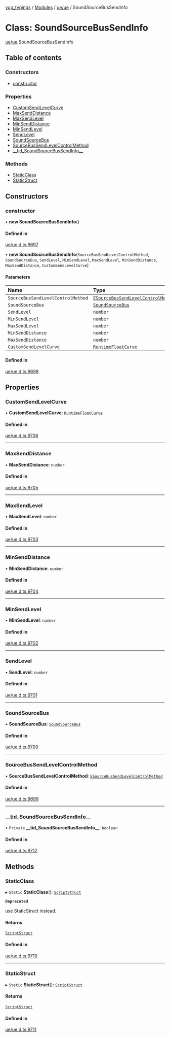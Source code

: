 [yug_typings](../README.md) / [Modules](../modules.md) / [ue/ue](../modules/ue_ue.md) / SoundSourceBusSendInfo

# Class: SoundSourceBusSendInfo

[ue/ue](../modules/ue_ue.md).SoundSourceBusSendInfo

## Table of contents

### Constructors

- [constructor](ue_ue.SoundSourceBusSendInfo.md#constructor)

### Properties

- [CustomSendLevelCurve](ue_ue.SoundSourceBusSendInfo.md#customsendlevelcurve)
- [MaxSendDistance](ue_ue.SoundSourceBusSendInfo.md#maxsenddistance)
- [MaxSendLevel](ue_ue.SoundSourceBusSendInfo.md#maxsendlevel)
- [MinSendDistance](ue_ue.SoundSourceBusSendInfo.md#minsenddistance)
- [MinSendLevel](ue_ue.SoundSourceBusSendInfo.md#minsendlevel)
- [SendLevel](ue_ue.SoundSourceBusSendInfo.md#sendlevel)
- [SoundSourceBus](ue_ue.SoundSourceBusSendInfo.md#soundsourcebus)
- [SourceBusSendLevelControlMethod](ue_ue.SoundSourceBusSendInfo.md#sourcebussendlevelcontrolmethod)
- [\_\_tid\_SoundSourceBusSendInfo\_\_](ue_ue.SoundSourceBusSendInfo.md#__tid_soundsourcebussendinfo__)

### Methods

- [StaticClass](ue_ue.SoundSourceBusSendInfo.md#staticclass)
- [StaticStruct](ue_ue.SoundSourceBusSendInfo.md#staticstruct)

## Constructors

### constructor

• **new SoundSourceBusSendInfo**()

#### Defined in

[ue/ue.d.ts:9697](https://github.com/YugMetaverse/yug_typings/blob/b7d9b19/ue/ue.d.ts#L9697)

• **new SoundSourceBusSendInfo**(`SourceBusSendLevelControlMethod`, `SoundSourceBus`, `SendLevel`, `MinSendLevel`, `MaxSendLevel`, `MinSendDistance`, `MaxSendDistance`, `CustomSendLevelCurve`)

#### Parameters

| Name | Type |
| :------ | :------ |
| `SourceBusSendLevelControlMethod` | [`ESourceBusSendLevelControlMethod`](../enums/ue_ue.ESourceBusSendLevelControlMethod.md) |
| `SoundSourceBus` | [`SoundSourceBus`](ue_ue.SoundSourceBus.md) |
| `SendLevel` | `number` |
| `MinSendLevel` | `number` |
| `MaxSendLevel` | `number` |
| `MinSendDistance` | `number` |
| `MaxSendDistance` | `number` |
| `CustomSendLevelCurve` | [`RuntimeFloatCurve`](ue_ue.RuntimeFloatCurve.md) |

#### Defined in

[ue/ue.d.ts:9698](https://github.com/YugMetaverse/yug_typings/blob/b7d9b19/ue/ue.d.ts#L9698)

## Properties

### CustomSendLevelCurve

• **CustomSendLevelCurve**: [`RuntimeFloatCurve`](ue_ue.RuntimeFloatCurve.md)

#### Defined in

[ue/ue.d.ts:9706](https://github.com/YugMetaverse/yug_typings/blob/b7d9b19/ue/ue.d.ts#L9706)

___

### MaxSendDistance

• **MaxSendDistance**: `number`

#### Defined in

[ue/ue.d.ts:9705](https://github.com/YugMetaverse/yug_typings/blob/b7d9b19/ue/ue.d.ts#L9705)

___

### MaxSendLevel

• **MaxSendLevel**: `number`

#### Defined in

[ue/ue.d.ts:9703](https://github.com/YugMetaverse/yug_typings/blob/b7d9b19/ue/ue.d.ts#L9703)

___

### MinSendDistance

• **MinSendDistance**: `number`

#### Defined in

[ue/ue.d.ts:9704](https://github.com/YugMetaverse/yug_typings/blob/b7d9b19/ue/ue.d.ts#L9704)

___

### MinSendLevel

• **MinSendLevel**: `number`

#### Defined in

[ue/ue.d.ts:9702](https://github.com/YugMetaverse/yug_typings/blob/b7d9b19/ue/ue.d.ts#L9702)

___

### SendLevel

• **SendLevel**: `number`

#### Defined in

[ue/ue.d.ts:9701](https://github.com/YugMetaverse/yug_typings/blob/b7d9b19/ue/ue.d.ts#L9701)

___

### SoundSourceBus

• **SoundSourceBus**: [`SoundSourceBus`](ue_ue.SoundSourceBus.md)

#### Defined in

[ue/ue.d.ts:9700](https://github.com/YugMetaverse/yug_typings/blob/b7d9b19/ue/ue.d.ts#L9700)

___

### SourceBusSendLevelControlMethod

• **SourceBusSendLevelControlMethod**: [`ESourceBusSendLevelControlMethod`](../enums/ue_ue.ESourceBusSendLevelControlMethod.md)

#### Defined in

[ue/ue.d.ts:9699](https://github.com/YugMetaverse/yug_typings/blob/b7d9b19/ue/ue.d.ts#L9699)

___

### \_\_tid\_SoundSourceBusSendInfo\_\_

• `Private` **\_\_tid\_SoundSourceBusSendInfo\_\_**: `boolean`

#### Defined in

[ue/ue.d.ts:9712](https://github.com/YugMetaverse/yug_typings/blob/b7d9b19/ue/ue.d.ts#L9712)

## Methods

### StaticClass

▸ `Static` **StaticClass**(): [`ScriptStruct`](ue_ue.ScriptStruct.md)

**`Deprecated`**

use StaticStruct instead.

#### Returns

[`ScriptStruct`](ue_ue.ScriptStruct.md)

#### Defined in

[ue/ue.d.ts:9710](https://github.com/YugMetaverse/yug_typings/blob/b7d9b19/ue/ue.d.ts#L9710)

___

### StaticStruct

▸ `Static` **StaticStruct**(): [`ScriptStruct`](ue_ue.ScriptStruct.md)

#### Returns

[`ScriptStruct`](ue_ue.ScriptStruct.md)

#### Defined in

[ue/ue.d.ts:9711](https://github.com/YugMetaverse/yug_typings/blob/b7d9b19/ue/ue.d.ts#L9711)
